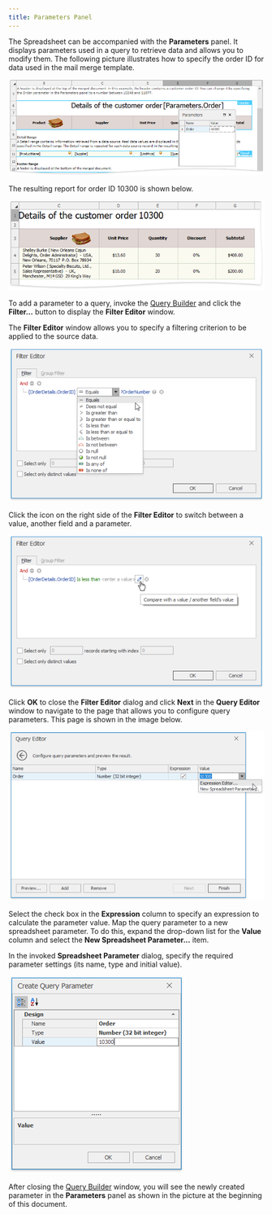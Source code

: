 ```yaml
---
title: Parameters Panel
---
```

The Spreadsheet can be accompanied with the **Parameters** panel. It displays parameters used in a query to retrieve data and allows you to modify them. The following picture illustrates how to specify the order ID for data used in the mail merge template.

![SpreadsheetControl_MailMerge_ParametersPanel](../../../images/Img25262.png)

The resulting report for order ID 10300 is shown below.

![SpreadsheetControl_MailMerge_ParametersResult](../../../images/Img25269.png)

To add a parameter to a query, invoke the [Query Builder](../../../../interface-elements-for-desktop/articles/spreadsheet/mail-merge/query-builder.md) and click the **Filter...** button to display the **Filter Editor** window.

The **Filter Editor** window allows you to specify a filtering criterion to be applied to the source data.

![SpreadsheetControl_MailMerge_FilterEditor-Condition](../../../images/Img25623.png)

Click the icon on the right side of the **Filter Editor** to switch between a value, another field and a parameter.

![SpreadsheetControl_MailMerge_FilterEditor-Value](../../../images/Img25624.png)

Click **OK** to close the **Filter Editor** dialog and click **Next** in the **Query Editor** window to navigate to the page that allows you to configure query parameters. This page is shown in the image below.

![SpreadsheetControl_MailMerge_ParametersQueryEditor02](../../../images/Img25264.png)

Select the check box in the **Expression** column to specify an expression to calculate the parameter value. Map the query parameter to a new spreadsheet parameter. To do this, expand the drop-down list for the **Value** column and select the **New Spreadsheet Parameter...** item.

In the invoked **Spreadsheet Parameter** dialog, specify the required parameter settings (its name, type and initial value).

![SpreadsheetControl_MailMerge_NewSpreadsheetParameter](../../../images/Img25629.png)

After closing the [Query Builder](../../../../interface-elements-for-desktop/articles/spreadsheet/mail-merge/query-builder.md) window, you will see the newly created parameter in the **Parameters** panel as shown in the picture at the beginning of this document.